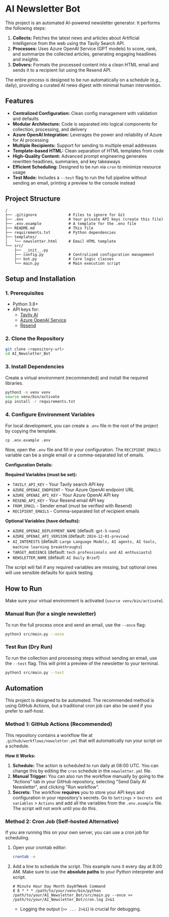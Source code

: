 # AI Newsletter Bot

This project is an automated AI-powered newsletter generator. It performs the following steps:

1.  **Collects:** Fetches the latest news and articles about Artificial Intelligence from the web using the Tavily Search API.
2.  **Processes:** Uses Azure OpenAI Service (GPT models) to score, rank, and summarize the collected articles, generating engaging headlines and insights.
3.  **Delivers:** Formats the processed content into a clean HTML email and sends it to a recipient list using the Resend API.

The entire process is designed to be run automatically on a schedule (e.g., daily), providing a curated AI news digest with minimal human intervention.

## Features

- **Centralized Configuration:** Clean config management with validation and defaults
- **Modular Architecture:** Code is separated into logical components for collection, processing, and delivery
- **Azure OpenAI Integration:** Leverages the power and reliability of Azure for AI processing
- **Multiple Recipients:** Support for sending to multiple email addresses
- **Template-based HTML:** Clean separation of HTML templates from code
- **High-Quality Content:** Advanced prompt engineering generates rewritten headlines, summaries, and key takeaways
- **Efficient Scheduling:** Designed to be run via `cron` to minimize resource usage
- **Test Mode:** Includes a `--test` flag to run the full pipeline without sending an email, printing a preview to the console instead

## Project Structure

```
/
├── .gitignore              # Files to ignore for Git
├── .env                    # Your private API keys (create this file)
├── .env.example            # A template for the .env file
├── README.md               # This file
├── requirements.txt        # Python dependencies
├── templates/
│   └── newsletter.html     # Email HTML template
└── src/
    ├── __init__.py
    ├── config.py           # Centralized configuration management
    ├── bot.py              # Core logic classes
    └── main.py             # Main execution script
```

## Setup and Installation

### 1. Prerequisites

- Python 3.8+
- API keys for:
    - [Tavily AI](https://tavily.com/)
    - [Azure OpenAI Service](https://azure.microsoft.com/en-us/products/ai-services/openai-service)
    - [Resend](https://resend.com/)

### 2. Clone the Repository

```bash
git clone <repository-url>
cd AI_Newsletter_Bot
```

### 3. Install Dependencies

Create a virtual environment (recommended) and install the required libraries.

```bash
python3 -m venv venv
source venv/bin/activate
pip install -r requirements.txt
```

### 4. Configure Environment Variables

For local development, you can create a `.env` file in the root of the project by copying the template.

```bash
cp .env.example .env
```

Now, open the `.env` file and fill in your configuration. The `RECIPIENT_EMAILS` variable can be a single email or a comma-separated list of emails.

**Configuration Details:**

**Required Variables (must be set):**
- `TAVILY_API_KEY` - Your Tavily search API key
- `AZURE_OPENAI_ENDPOINT` - Your Azure OpenAI endpoint URL
- `AZURE_OPENAI_API_KEY` - Your Azure OpenAI API key
- `RESEND_API_KEY` - Your Resend email API key
- `FROM_EMAIL` - Sender email (must be verified with Resend)
- `RECIPIENT_EMAILS` - Comma-separated list of recipient emails

**Optional Variables (have defaults):**
- `AZURE_OPENAI_DEPLOYMENT_NAME` (default: `gpt-5-nano`)
- `AZURE_OPENAI_API_VERSION` (default: `2024-12-01-preview`)
- `AI_INTERESTS` (default: `Large Language Models, AI agents, AI tools, machine learning breakthroughs`)
- `TARGET_AUDIENCE` (default: `tech professionals and AI enthusiasts`)
- `NEWSLETTER_NAME` (default: `AI Daily Brief`)

The script will fail if any required variables are missing, but optional ones will use sensible defaults for quick testing.

## How to Run

Make sure your virtual environment is activated (`source venv/bin/activate`).

### Manual Run (for a single newsletter)

To run the full process once and send an email, use the `--once` flag:

```bash
python3 src/main.py --once
```

### Test Run (Dry Run)

To run the collection and processing steps without sending an email, use the `--test` flag. This will print a preview of the newsletter to your terminal.

```bash
python3 src/main.py --test
```

## Automation

This project is designed to be automated. The recommended method is using GitHub Actions, but a traditional cron job can also be used if you prefer to self-host.

### Method 1: GitHub Actions (Recommended)

This repository contains a workflow file at `.github/workflows/newsletter.yml` that will automatically run your script on a schedule.

**How it Works:**

1.  **Schedule:** The action is scheduled to run daily at 08:00 UTC. You can change this by editing the `cron` schedule in the `newsletter.yml` file.
2.  **Manual Trigger:** You can also run the workflow manually by going to the "Actions" tab in your GitHub repository, selecting "Send Daily AI Newsletter", and clicking "Run workflow".
3.  **Secrets:** The workflow **requires** you to store your API keys and configuration in your repository's secrets. Go to `Settings` > `Secrets and variables` > `Actions` and add all the variables from the `.env.example` file. The script will not work until you do this.

### Method 2: Cron Job (Self-hosted Alternative)

If you are running this on your own server, you can use a cron job for scheduling.

1.  Open your crontab editor:
    ```bash
    crontab -e
    ```

2.  Add a line to schedule the script. This example runs it every day at 8:00 AM. Make sure to use the **absolute paths** to your Python interpreter and script.

    ```cron
    # Minute Hour Day Month DayOfWeek Command
    0 8 * * * /path/to/your/venv/bin/python /path/to/your/AI_Newsletter_Bot/src/main.py --once >> /path/to/your/AI_Newsletter_Bot/cron.log 2>&1
    ```

    - Logging the output (`>> ... 2>&1`) is crucial for debugging.
